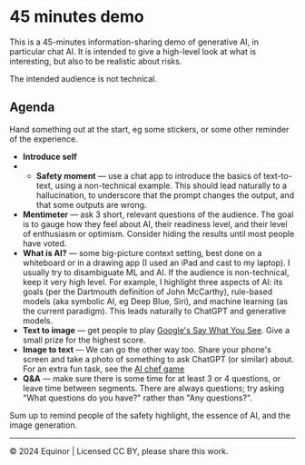 # 45 minutes demo

This is a 45-minutes information-sharing demo of generative AI, in particular chat AI. It is intended to give a high-level look at what is interesting, but also to be realistic about risks.

The intended audience is not technical.

## Agenda

Hand something out at the start, eg some stickers, or some other reminder of the experience.

- **Introduce self**
- - **Safety moment** &mdash; use a chat app to introduce the basics of text-to-text, using a non-technical example. This should lead naturally to a hallucination, to underscore that the prompt changes the output, and that some outputs are wrong.
- **Mentimeter** &mdash; ask 3 short, relevant questions of the audience. The goal is to gauge how they feel about AI, their readiness level, and their level of enthusiasm or optimism. Consider hiding the results until most people have voted.
- **What is AI?** &mdash; some big-picture context setting, best done on a whiteboard or in a drawing app (I used an iPad and cast to my laptop). I usually try to disambiguate ML and AI. If the audience is non-technical, keep it very high level. For example, I highlight three aspects of AI: its goals (per the Dartmouth definition of John McCarthy), rule-based models (aka symbolic AI, eg Deep Blue, Siri), and machine learning (as the current paradigm). This leads naturally to ChatGPT and generative models.
- **Text to image** &mdash; get people to play [Google's Say What You See](games/third-party-games.md). Give a small prize for the highest score.
- **Image to text** &mdash; We can go the other way too. Share your phone's screen and take a photo of something to ask ChatGPT (or similar) about. For an extra fun task, see the [AI chef game](games/ai-chef.md) 
- **Q&A** &mdash; make sure there is some time for at least 3 or 4 questions, or leave time between segments. There are always questions; try asking "What questions do you have?" rather than "Any questions?".

Sum up to remind people of the safety highlight, the essence of AI, and the image generation.

---

&copy; 2024 Equinor | Licensed CC BY, please share this work.